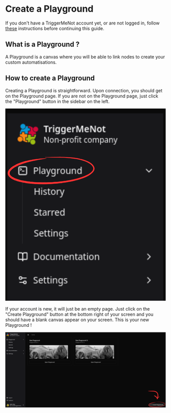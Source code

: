 
# Create a Playground

If you don't have a TriggerMeNot account yet, or are not logged in, follow [these](https://triggermenot.net/user-guide/register-login.html) instructions before continuing this guide.

## What is a Playground ?

A Playground is a canvas where you will be able to link nodes to create your custom automatisations.

## How to create a Playground

Creating a Playground is straightforward. Upon connection, you should get on the Playground page. If you are not on the Playground page, just click the "Playground" button in the sidebar on the left.

![Playground page location](../images/Playground.png)

If your account is new, it will just be an empty page. Just click on the "Create Playground" button at the bottom right of your screen and you should have a blank canvas appear on your screen. This is your new Playground !

![Create Playground](../images/Create_playground.png)
